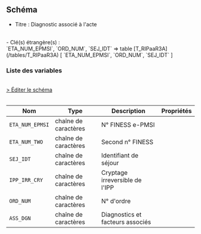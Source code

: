 ## Schéma

- Titre : Diagnostic associé à l'acte
<br />
- Clé(s) étrangère(s) : <br />
`ETA_NUM_EPMSI`, `ORD_NUM`, `SEJ_IDT` => table [T_RIPaaR3A](/tables/T_RIPaaR3A) [ `ETA_NUM_EPMSI`, `ORD_NUM`, `SEJ_IDT` ]<br />

### Liste des variables
<br />
<div>
    <a href="https://gitlab.com/healthdatahub/schema-snds/edit/master/schemas/PMSI%20RIP/T_RIPaaR3AD.json"  
    arget="_blank" rel="noopener noreferrer">> Éditer le schéma</a>
    <OutboundLink />
</div>
<br />

Nom|Type|Description|Propriétés
-|-|-|-
`ETA_NUM_EPMSI`|chaîne de caractères|N° FINESS e-PMSI||
`ETA_NUM_TWO`|chaîne de caractères|Second n° FINESS||
`SEJ_IDT`|chaîne de caractères|Identifiant de séjour||
`IPP_IRR_CRY`|chaîne de caractères|Cryptage irreversible de l&#x27;IPP||
`ORD_NUM`|chaîne de caractères|N° d&#x27;ordre||
`ASS_DGN`|chaîne de caractères|Diagnostics et facteurs associés||

